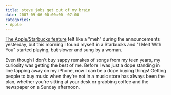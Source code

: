 ```yaml
---
title: steve jobs get out of my brain
date: 2007-09-06 00:00:00 -07:00
categories:
- Apple
---
```


<p><a href="http://www.apple.com/itunes/starbucks/">The Apple/Starbucks feature</a> felt like a "meh" during the announcements yesterday, but this morning I found myself in a Starbucks and "I Melt With You" started playing, but slower and sung by a woman. </p>

<p>Even though I don't buy sappy remakes of songs from my teen years, my curiosity was getting the best of me. Before I was just a dope standing in line tapping away on my iPhone, now I can be a dope buying things! Getting people to buy music when they're not in a music store has always been the plan, whether you're sitting at your desk or grabbing coffee and the newspaper on a Sunday afternoon.</p>
